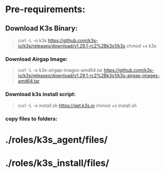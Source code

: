 # Pre-requirements:
## Download K3s Binary:
> curl -L -o k3s https://github.com/k3s-io/k3s/releases/download/v1.29.1-rc2%2Bk3s1/k3s
> chmod +x k3s

### Download Airgap Image:
> curl -L -o k3s-airgap-images-amd64.tar https://github.com/k3s-io/k3s/releases/download/v1.29.1-rc2%2Bk3s1/k3s-airgap-images-amd64.tar

### Download k3s install script:
> curl -L -o install.sh https://get.k3s.io
> chmod +x install.sh

### copy files to folders:
# ./roles/k3s_agent/files/ 
# ./roles/k3s_install/files/
